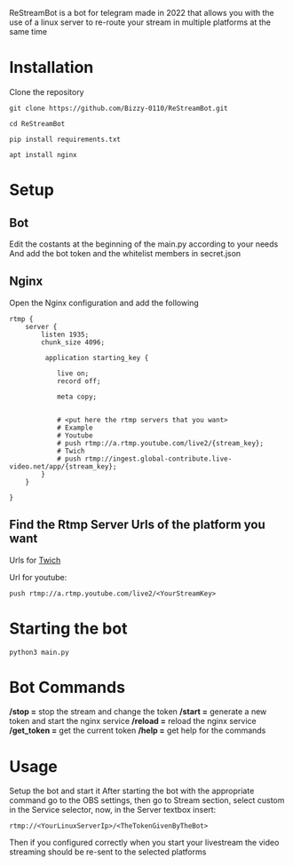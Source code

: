 ReStreamBot is a bot for telegram made in 2022 that allows you with the use of a linux server to re-route your stream in multiple platforms at the same time
# Installation
Clone the repository
```terminal
git clone https://github.com/Bizzy-0110/ReStreamBot.git
```
```terminal
cd ReStreamBot
```
```terminal
pip install requirements.txt
```
```terminal
apt install nginx
```

# Setup
## Bot
Edit the costants at the beginning of the main.py according to your needs
And add the bot token and the whitelist members in secret.json
## Nginx
Open the Nginx configuration and add the following
```text
rtmp {
	server {
		listen 1935;
		chunk_size 4096;

		 application starting_key {

			live on;
			record off;

			meta copy;

			
			# <put here the rtmp servers that you want>
			# Example
			# Youtube
			# push rtmp://a.rtmp.youtube.com/live2/{stream_key};
			# Twich
			# push rtmp://ingest.global-contribute.live-video.net/app/{stream_key};
		}
	}

}
```
## Find the Rtmp Server Urls of the platform you want

Urls for [Twich](https://help.twitch.tv/s/twitch-ingest-recommendation?language=en_US)

Url for youtube: 
```text
push rtmp://a.rtmp.youtube.com/live2/<YourStreamKey>
```


# Starting the bot
```terminal
python3 main.py
```

# Bot Commands
**/stop =** stop the stream and change the token
**/start =** generate a new token and start the nginx service
**/reload =** reload the nginx service
**/get_token =** get the current token
**/help =** get help for the commands

# Usage
Setup the bot and start it
After starting the bot with the appropriate command go to the OBS settings, then go to Stream section, select custom in the Service selector, now, in the Server textbox insert:
```
rtmp://<YourLinuxServerIp>/<TheTokenGivenByTheBot>
```
Then if you configured correctly when you start your livestream the video streaming should be re-sent to the selected platforms